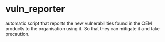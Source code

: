 # vuln_reporter
automatic script that reports the new vulnerabilities found in the OEM products to the organisation using it. So that they can mitigate it and take precaution. 
